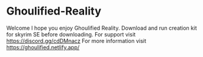 # Ghoulified-Reality
Welcome I hope you enjoy Ghoulified Reality.
Download and run creation kit for skyrim SE before downloading.
For support visit https://discord.gg/cdDMnacz
For more information visit https://ghoulified.netlify.app/

